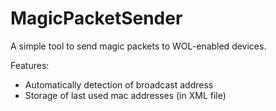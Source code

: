 # MagicPacketSender

A simple tool to send magic packets to WOL-enabled devices.

Features:
- Automatically detection of broadcast address
- Storage of last used mac addresses (in XML file)
